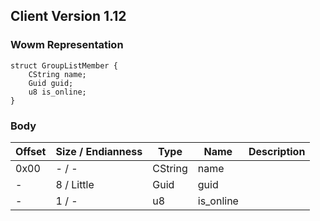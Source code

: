 ## Client Version 1.12

### Wowm Representation
```rust,ignore
struct GroupListMember {
    CString name;    
    Guid guid;    
    u8 is_online;    
}

```
### Body
| Offset | Size / Endianness | Type | Name | Description |
| ------ | ----------------- | ---- | ---- | ----------- |
| 0x00 | - / - | CString | name |  |
| - | 8 / Little | Guid | guid |  |
| - | 1 / - | u8 | is_online |  |
